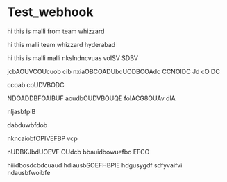 # Test_webhook


hi this is malli from team whizzard


hi this malli team whizzard hyderabad

hi this is malli 
malli 
nkslndncvuas voISV SDBV

jcbAOUVCOUcuob cib
nxiaOBCOADUbcUODBCOAdc
CCNOIDC Jd cO DC

ccoab coUDVBODC 

NDOADDBFOAIBUF
aoudbOUDVBOUQE foIACG8OUAv dlA

nljasbfpiB 

dabduwbfdob

nkncaiobfOPIVEFBP vcp 

nUDBKJbdUOEVF OUdcb
bbauidbowuefbo EFCO

hiiidbosdcbdcuaud
hdiausbSOEFHBPIE
hdgusygdf sdfyvaifvi
ndausbfwoibfe
